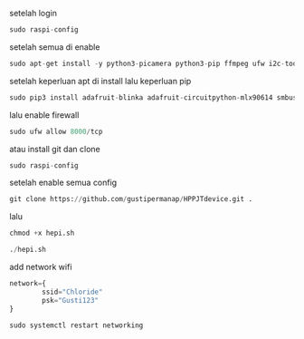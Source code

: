 setelah login

```python
sudo raspi-config
```

setelah semua di enable

```python
sudo apt-get install -y python3-picamera python3-pip ffmpeg ufw i2c-tools python3-smbus python3-pip
```

setelah keperluan apt di install lalu keperluan pip

```python
sudo pip3 install adafruit-blinka adafruit-circuitpython-mlx90614 smbus2 mlx90614 lsof
```

lalu enable firewall

```python
sudo ufw allow 8000/tcp
```

atau install git dan clone

```python
sudo raspi-config
```

setelah enable semua config

```python
git clone https://github.com/gustipermanap/HPPJTdevice.git .
```

lalu

```python
chmod +x hepi.sh
```

```python
./hepi.sh
```

add network wifi

```jsx
network={
        ssid="Chloride"
        psk="Gusti123"
}

```

```jsx
sudo systemctl restart networking
```
